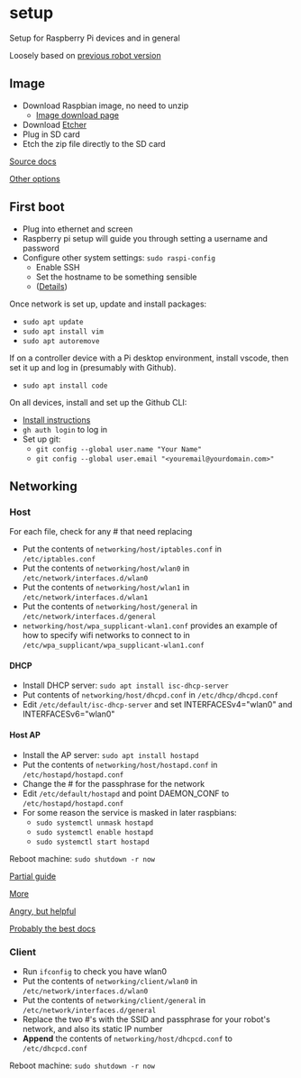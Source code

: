 # setup

Setup for Raspberry Pi devices and in general

Loosely based on [previous robot version](https://github.com/AmoebaThree/RaspberryPiSetup/blob/master/README.md)

## Image

* Download Raspbian image, no need to unzip
  * [Image download page](https://www.raspberrypi.org/downloads/)
* Download [Etcher](https://www.balena.io/etcher/)
* Plug in SD card
* Etch the zip file directly to the SD card

[Source docs](https://www.raspberrypi.org/documentation/installation/installing-images/README.md)

[Other options](https://www.raspberrypi.org/documentation/installation/installing-images/windows.md)

## First  boot

* Plug into ethernet and screen
* Raspberry pi setup will guide you through setting a username and password
* Configure other system settings: `sudo raspi-config`
  * Enable SSH
  * Set the hostname to be something sensible
  * ([Details](http://www.raspberrypi-spy.co.uk/2012/05/enable-secure-shell-ssh-on-your-raspberry-pi/))

Once network is set up, update and install packages:

* `sudo apt update`
* `sudo apt install vim`
* `sudo apt autoremove`

If on a controller device with a Pi desktop environment, install vscode, then set it up and log in  (presumably with Github).

* `sudo apt install code`

On all devices, install and set up the Github CLI:

* [Install instructions](https://github.com/cli/cli/blob/trunk/docs/install_linux.md#debian)
* `gh auth login` to log in
* Set up git:
  * `git config --global user.name "Your Name"`
  * `git config --global user.email "<youremail@yourdomain.com>"`

## Networking

### Host

For each file, check for any # that need replacing

* Put the contents of `networking/host/iptables.conf` in `/etc/iptables.conf`
* Put the contents of `networking/host/wlan0` in `/etc/network/interfaces.d/wlan0`
* Put the contents of `networking/host/wlan1` in `/etc/network/interfaces.d/wlan1`
* Put the contents of `networking/host/general` in `/etc/network/interfaces.d/general`
* `networking/host/wpa_supplicant-wlan1.conf` provides an example of how to specify wifi networks to connect to in `/etc/wpa_supplicant/wpa_supplicant-wlan1.conf`

#### DHCP

* Install DHCP server: `sudo apt install isc-dhcp-server`
* Put contents of `networking/host/dhcpd.conf` in `/etc/dhcp/dhcpd.conf`
* Edit `/etc/default/isc-dhcp-server` and set INTERFACESv4="wlan0" and INTERFACESv6="wlan0"

#### Host AP

* Install the AP server: `sudo apt install hostapd`
* Put the contents of `networking/host/hostapd.conf` in `/etc/hostapd/hostapd.conf`
* Change the # for the passphrase for the network
* Edit `/etc/default/hostapd` and point DAEMON_CONF to `/etc/hostapd/hostapd.conf`
* For some reason the service is masked in later raspbians:
  * `sudo systemctl unmask hostapd`
  * `sudo systemctl enable hostapd`
  * `sudo systemctl start hostapd`

Reboot machine: `sudo shutdown -r now`

[Partial guide](https://learn.adafruit.com/setting-up-a-raspberry-pi-as-a-wifi-access-point/install-software)

[More](https://raspberrypihq.com/how-to-turn-a-raspberry-pi-into-a-wifi-router/)

[Angry, but helpful](https://tech.scargill.net/pi-zero-wi-fi-automatic-reconnect/)

[Probably the best docs](https://www.raspberrypi.org/documentation/configuration/wireless/access-point.md)

### Client

* Run `ifconfig` to check you have wlan0
* Put the contents of `networking/client/wlan0` in `/etc/network/interfaces.d/wlan0`
* Put the contents of `networking/client/general` in `/etc/network/interfaces.d/general`
* Replace the two #'s with the SSID and passphrase for your robot's network, and also its static IP number
* **Append** the contents of `networking/host/dhcpcd.conf` to `/etc/dhcpcd.conf`

Reboot machine: `sudo shutdown -r now`
